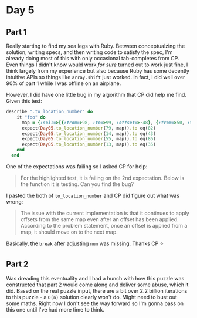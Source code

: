 # Day 5

## Part 1

Really starting to find my sea legs with Ruby. Between conceptualzing the solution, writing specs, and then writing code
to satisfy the spec, I'm already doing most of this with only occasional tab-completes from CP. Even things I didn't
know would work _for sure_ turned out to work just fine, I think largely from my experience but also because Ruby has
some decently intuitive APIs so things like `array.shift` just worked. In fact, I did well over 90% of part 1 while I
was offline on an airplane.

However, I did have one little bug in my algorithm that CP did help me find. Given this test:

```ruby
describe ".to_location_number" do
    it "foo" do
      map = {:soil=>[{:from=>98, :to=>99, :offset=>-48}, {:from=>50, :to=>97, :offset=>2}], :fertilizer=>[{:from=>15, :to=>51, :offset=>-15}, {:from=>52, :to=>53, :offset=>-15}, {:from=>0, :to=>14, :offset=>39}], :water=>[{:from=>53, :to=>60, :offset=>-4}, {:from=>11, :to=>52, :offset=>-11}, {:from=>0, :to=>6, :offset=>42}, {:from=>7, :to=>10, :offset=>50}], :light=>[{:from=>18, :to=>24, :offset=>70}, {:from=>25, :to=>94, :offset=>-7}], :temperature=>[{:from=>77, :to=>99, :offset=>-32}, {:from=>45, :to=>63, :offset=>36}, {:from=>64, :to=>76, :offset=>4}], :humidity=>[{:from=>69, :to=>69, :offset=>-69}, {:from=>0, :to=>68, :offset=>1}], :location=>[{:from=>56, :to=>92, :offset=>4}, {:from=>93, :to=>96, :offset=>-37}]}
      expect(Day05.to_location_number(79, map)).to eq(82)
      expect(Day05.to_location_number(14, map)).to eq(43)
      expect(Day05.to_location_number(55, map)).to eq(86)
      expect(Day05.to_location_number(13, map)).to eq(35)
    end
  end
```

One of the expectations was failing so I asked CP for help:

> For the highlighted test, it is failing on the 2nd expectation. Below is the function it is testing. Can you find the bug?

I pasted the both of `to_location_number` and CP did figure out what was wrong:

> The issue with the current implementation is that it continues to apply offsets from the same map even after an offset
> has been applied. According to the problem statement, once an offset is applied from a map, it should move on to the
> next map.

Basically, the `break` after adjusting `num` was missing. Thanks CP ⭐

## Part 2

Was dreading this eventuality and I had a hunch with how this puzzle was constructed that part 2 would come along and
deliver some abuse, which it did. Based on the real puzzle input, there are a bit over 2.2 billion iterations to this
puzzle - a `O(n)` solution clearly won't do. Might need to bust out some maths. Right now I don't see the way forward so
I'm gonna pass on this one until I've had more time to think.